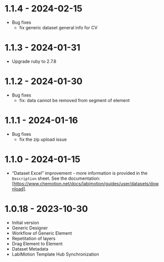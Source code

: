 1.1.4 - 2024-02-15
===================
* Bug fixes
  * fix generic dataset general info for CV

1.1.3 - 2024-01-31
===================
* Upgrade ruby to 2.7.8


1.1.2 - 2024-01-30
===================
* Bug fixes
  * fix: data cannot be removed from segment of element


1.1.1 - 2024-01-16
===================
* Bug fixes
  * fix the zip upload issue


1.1.0 - 2024-01-15
===================
* “Dataset Excel” improvement - more information is provided in the `Description` sheet. See the documentation: [https://www.chemotion.net/docs/labimotion/guides/user/datasets/download].


1.0.18 - 2023-10-30
===================
* Initial version
* Generic Designer
* Workflow of Generic Element
* Repetitation of layers
* Drag Element to Element
* Dataset Metadata
* LabIMotion Template Hub Synchronization
